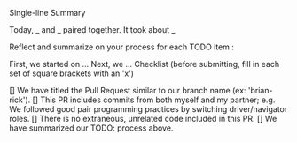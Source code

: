 Single-line Summary

Today, _ and _ paired together. It took about _

Reflect and summarize on your process for each TODO item :

First, we started on ...
Next, we ...
Checklist (before submitting, fill in each set of square brackets with an 'x')

[] We have titled the Pull Request similar to our branch name (ex: 'brian-rick').
[] This PR includes commits from both myself and my partner; e.g. We followed good pair programming practices by switching driver/navigator roles.
[] There is no extraneous, unrelated code included in this PR.
[] We have summarized our TODO: process above.
